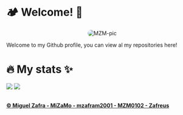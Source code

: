 <div>
<h1>🏕️ Welcome! 🚀</h1>
  <div align="center">
    <img alt="MZM-pic" style="border-radius:50px;" src="https://i.ibb.co/3sxjF24/1659725035999.jpg">
  </div>
  <p>Welcome to my Github profile, you can view al my repositories here!</p>
<h1>🔥 My stats ✨</h1>
  <div>
    <img src="https://github-readme-stats.vercel.app/api/top-langs/?username=mzafram2001&layout=compact&langs_count=7&theme=codeSTACKr"/>
    <a href="https://github.com/mzafram2001/zeus-api">
    <img src="https://github-readme-stats.vercel.app/api/pin/?username=mzafram2001&repo=zeus-api&theme=codeSTACKr" />
  </div>
    <br>
    <p><b>© Miguel Zafra - MiZaMo - mzafram2001 - MZM0102 - Zafreus</b></p>
</div>
